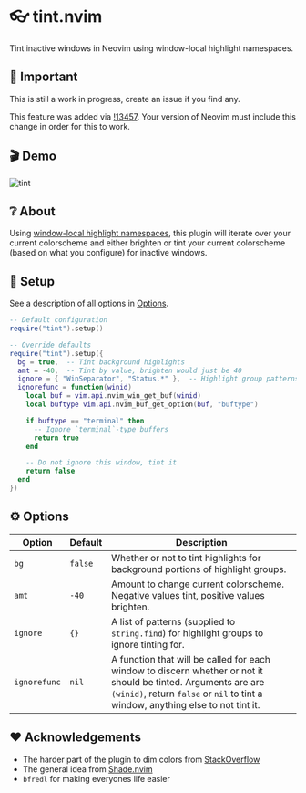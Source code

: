 # :eyeglasses: tint.nvim

Tint inactive windows in Neovim using window-local highlight namespaces.

## :construction: Important

This is still a work in progress, create an issue if you find any.

This feature was added via [!13457](https://github.com/neovim/neovim/pull/13457). Your version of Neovim must
include this change in order for this to work.

## :clapper: Demo

![tint](https://user-images.githubusercontent.com/31262046/188242698-3588074d-176b-4926-834f-ab9cf6302cd2.gif)

## :grey_question: About

Using [window-local highlight namespaces](https://github.com/neovim/neovim/pull/13457), this plugin will iterate
over your current colorscheme and either brighten or tint your current colorscheme (based on what you configure)
for inactive windows.

## :electric_plug: Setup

See a description of all options in [Options](#options).

```lua
-- Default configuration
require("tint").setup()

-- Override defaults
require("tint").setup({
  bg = true,  -- Tint background highlights
  amt = -40,  -- Tint by value, brighten would just be 40
  ignore = { "WinSeparator", "Status.*" },  -- Highlight group patterns to ignore
  ignorefunc = function(winid)
    local buf = vim.api.nvim_win_get_buf(winid)
    local buftype vim.api.nvim_buf_get_option(buf, "buftype")

    if buftype == "terminal" then
      -- Ignore `terminal`-type buffers
      return true
    end

    -- Do not ignore this window, tint it
    return false
  end
})
```

## :gear: Options

| Option | Default | Description                                                                                |
|--------|---------|--------------------------------------------------------------------------------------------|
| `bg`     | `false`   | Whether or not to tint highlights for background portions of highlight groups.              |
| `amt`    | `-40`     | Amount to change current colorscheme. Negative values tint, positive values brighten.       |
| `ignore` | `{}`      | A list of patterns (supplied to `string.find`) for highlight groups to ignore tinting for. |
| `ignorefunc` | `nil` | A function that will be called for each window to discern whether or not it should be tinted. Arguments are are `(winid)`, return `false` or `nil` to tint a window, anything else to not tint it. |

## :heart: Acknowledgements

- The harder part of the plugin to dim colors from [StackOverflow](https://stackoverflow.com/questions/72424838/programmatically-lighten-or-darken-a-hex-color-in-lua-nvim-highlight-colors)
- The general idea from [Shade.nvim](https://github.com/sunjon/Shade.nvim)
- `bfredl` for making everyones life easier
